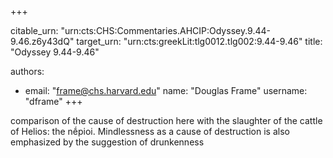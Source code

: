 +++


citable_urn: "urn:cts:CHS:Commentaries.AHCIP:Odyssey.9.44-9.46.z6y43dQ"
target_urn: "urn:cts:greekLit:tlg0012.tlg002:9.44-9.46"
title: "Odyssey 9.44-9.46"

authors:
- email: "frame@chs.harvard.edu"
  name: "Douglas Frame"
  username: "dframe"
+++

<p>comparison of the cause of destruction here with the slaughter of the cattle of Helios: the nḗpioi. Mindlessness as a cause of destruction is also emphasized by the suggestion of drunkenness</p>